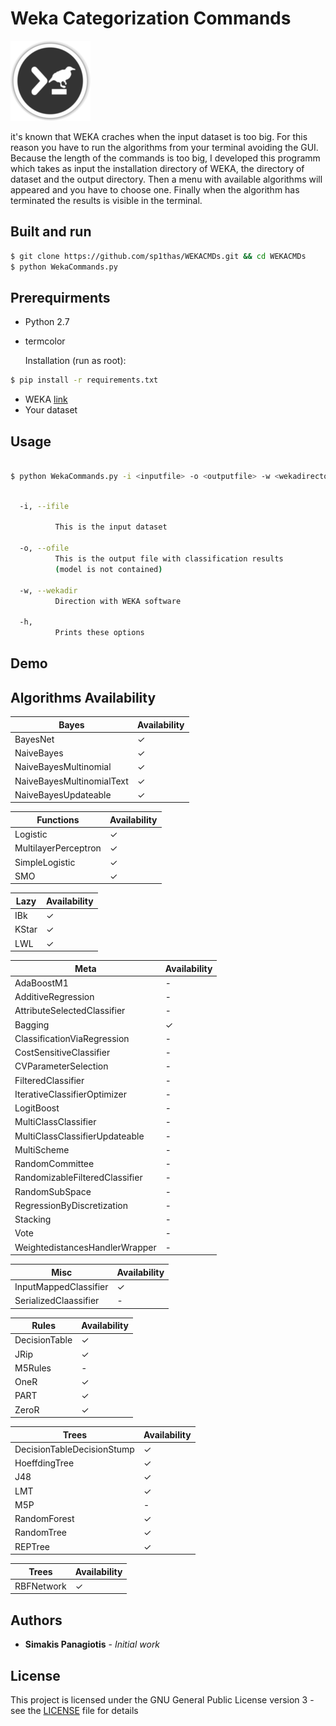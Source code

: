 #  Weka Categorization Commands
![logo](logo.png)

it's known that WEKA craches when the input dataset is too big. For this reason you have to run the algorithms from your terminal avoiding the GUI. Because the length of the commands is too big, I developed this programm which takes as input the installation directory of WEKA, the directory of dataset and the output directory. Then a menu with available algorithms will appeared and you have to choose one. Finally when the algorithm has terminated the results is visible in the terminal.


## Built and run

```bash
$ git clone https://github.com/sp1thas/WEKACMDs.git && cd WEKACMDs
$ python WekaCommands.py
```

## Prerequirments
 - Python 2.7
  - termcolor

    Installation (run as root):

```bash
$ pip install -r requirements.txt
```

 - WEKA [link](http://www.cs.waikato.ac.nz/ml/weka/)
 - Your dataset

## Usage
```bash

$ python WekaCommands.py -i <inputfile> -o <outputfile> -w <wekadirectory>
```
```bash

  -i, --ifile

          This is the input dataset

  -o, --ofile
          This is the output file with classification results
          (model is not contained)

  -w, --wekadir
          Direction with WEKA software

  -h,
          Prints these options

```


## Demo

<script type="text/javascript" src="https://asciinema.org/a/101836.js" id="asciicast-101836" async></script>

## Algorithms Availability



| Bayes                     | Availability |
|---------------------------|--------------|
| BayesNet                  |       ✓      |
| NaiveBayes                |       ✓      |
| NaiveBayesMultinomial     |       ✓      |
| NaiveBayesMultinomialText |       ✓      |
| NaiveBayesUpdateable      |       ✓      |


| Functions            | Availability |
|----------------------|--------------|
| Logistic             |       ✓      |
| MultilayerPerceptron |       ✓      |
| SimpleLogistic       |       ✓      |
| SMO                  |       ✓      |


| Lazy  | Availability |
|-------|--------------|
| IBk   |       ✓      |
| KStar |       ✓      |
| LWL   |       ✓      |

| Meta                           | Availability |
|--------------------------------|--------------|
| AdaBoostM1                     |       -      |
| AdditiveRegression             |       -      |
| AttributeSelectedClassifier    |       -      |
| Bagging                        |       ✓      |
| ClassificationViaRegression    |       -      |
| CostSensitiveClassifier        |       -      |
| CVParameterSelection           |       -      |
| FilteredClassifier             |       -      |
| IterativeClassifierOptimizer   |       -      |
| LogitBoost                     |       -      |
| MultiClassClassifier           |       -      |
| MultiClassClassifierUpdateable |       -      |
| MultiScheme                    |       -      |
| RandomCommittee                |       -      |
| RandomizableFilteredClassifier |       -      |
| RandomSubSpace                 |       -      |
| RegressionByDiscretization     |       -      |
| Stacking                       |       -      |
| Vote                           |       -      |
| WeightedistancesHandlerWrapper |       -      |


| Misc                  | Availability |
|-----------------------|--------------|
| InputMappedClassifier |       ✓      |
| SerializedClaassifier |       -      |

| Rules         | Availability |
|---------------|--------------|
| DecisionTable |       ✓      |
| JRip          |       ✓      |
| M5Rules       |       -      |
| OneR          |       ✓      |
| PART          |       ✓      |
| ZeroR         |       ✓      |

| Trees                      | Availability |
|----------------------------|--------------|
| DecisionTableDecisionStump |       ✓      |
| HoeffdingTree              |       ✓      |
| J48                        |       ✓      |
| LMT                        |       ✓      |
| M5P                        |       -      |
| RandomForest               |       ✓      |
| RandomTree                 |       ✓      |
| REPTree                    |       ✓      |

| Trees      | Availability |
|------------|--------------|
| RBFNetwork |       ✓      |


## Authors

* **Simakis Panagiotis** - *Initial work*

## License

This project is licensed under the GNU General Public License version 3 - see the [LICENSE](LICENSE) file for details
